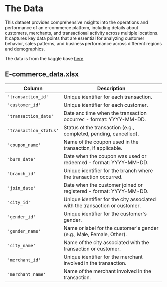 # The Data

This dataset provides comprehensive insights into the operations and performance of an e-commerce platform, including details about customers, merchants, and transactional activity across multiple locations. It captures key data points that are essential for analyzing customer behavior, sales patterns, and business performance across different regions and demographics.

The data is from the kaggle base [here](https://www.kaggle.com/datasets/ahmedezzatibrahem/e-commerce/data).

## E-commerce_data.xlsx


| Column               | Description                                                                 |
|----------------------|-----------------------------------------------------------------------------|
| `'transaction_id'`   | Unique identifier for each transaction.                                     |
| `'customer_id'`      | Unique identifier for each customer.                                        |
| `'transaction_date'` | Date and time when the transaction occurred - format: YYYY-MM-DD.           |
| `'transaction_status'` | Status of the transaction (e.g., completed, pending, cancelled).          |
| `'coupon_name'`      | Name of the coupon used in the transaction, if applicable.                  |
| `'burn_date'`        | Date when the coupon was used or redeemed - format: YYYY-MM-DD.             |
| `'branch_id'`        | Unique identifier for the branch where the transaction occurred.            |
| `'join_date'`        | Date when the customer joined or registered - format: YYYY-MM-DD.           |
| `'city_id'`          | Unique identifier for the city associated with the transaction or customer. |
| `'gender_id'`        | Unique identifier for the customer's gender.                                |
| `'gender_name'`      | Name or label for the customer's gender (e.g., Male, Female, Other).        |
| `'city_name'`        | Name of the city associated with the transaction or customer.               |
| `'merchant_id'`      | Unique identifier for the merchant involved in the transaction.             |
| `'merchant_name'`    | Name of the merchant involved in the transaction.                           |
